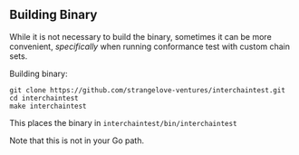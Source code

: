 ## Building Binary

While it is not necessary to build the binary, sometimes it can be more convenient, *specifically* when running conformance test with custom chain sets.

Building binary:
```shell
git clone https://github.com/strangelove-ventures/interchaintest.git
cd interchaintest
make interchaintest
```

This places the binary in `interchaintest/bin/interchaintest`

Note that this is not in your Go path.